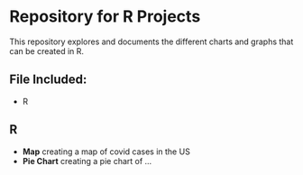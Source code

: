 # Repository for R Projects

This repository explores and documents the different charts and graphs that can be created in R. 


## File Included:
- R


## R
- **Map** creating a map of covid cases in the US
- **Pie Chart** creating a pie chart of ...
